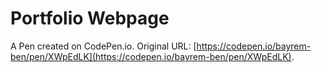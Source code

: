 # Portfolio Webpage

A Pen created on CodePen.io. Original URL: [https://codepen.io/bayrem-ben/pen/XWpEdLK](https://codepen.io/bayrem-ben/pen/XWpEdLK).


